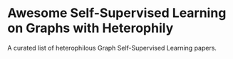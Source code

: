 # Awesome Self-Supervised Learning on Graphs with Heterophily
A curated list of heterophilous Graph Self-Supervised Learning papers.
